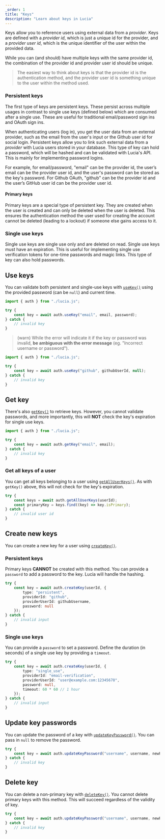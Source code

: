 ```yaml
---
_order: 1
title: "Keys"
description: "Learn about keys in Lucia"
---
```


Keys allow you to reference users using external data from a _provider_. Keys are defined with a _provider id_, which is just a unique id for the provider, and a _provider user id_, which is the unique identifier of the user within the provided data.

While you can (and should) have multiple keys with the same provider id, the combination of the provider id and provider user id should be unique.

> The easiest way to think about keys is that the provider id is the authentication method, and the provider user id is something unique to the user within the method used.

### Persistent keys

The first type of keys are persistent keys. These persist across multiple usages in contrast to single use keys (defined below) which are consumed after a single use. These are useful for traditional email/password sign ins and OAuth sign ins.

When authenticating users (log in), you get the user data from an external provider, such as the email from the user's input or the Github user id for social login. Persistent keys allow you to link such external data from a _provider_ with Lucia users stored in your database. This type of key can hold a password, which will be hashed and can be validated with Lucia's API. This is mainly for implementing password logins.

For example, for email/password, "email" can be the provider id, the user’s email can be the provider user id, and the user's password can be stored as the key's password. For Github OAuth, "github" can be the provider id and the user’s GitHub user id can be the provider user id.

#### Primary keys

Primary keys are a special type of persistent key. They are created when the user is created and can only be deleted when the user is deleted. This ensures the authentication method the user used for creating the account cannot be deleted (leading to a lockout) if someone else gains access to it.

### Single use keys

Single use keys are single use only and are deleted on read. Single use keys must have an expiration. This is useful for implementing single use verification tokens for one-time passwords and magic links. This type of key can also hold passwords.

## Use keys

You can validate both persistent and single-use keys with [`useKey()`](/reference/lucia-auth/auth#usekey) using the provided password (can be `null`) and current time.

```ts
import { auth } from "./lucia.js";

try {
	const key = await auth.useKey("email", email, password);
} catch {
	// invalid key
}
```

> (warn) While the error will indicate it if the key or password was invalid, **be ambiguous with the error message** (eg. "Incorrect username or password").

```ts
import { auth } from "./lucia.js";

try {
	const key = await auth.useKey("github", githubUserId, null);
} catch {
	// invalid key
}
```

## Get key

There's also [`getKey()`](/reference/lucia-auth/auth#getkey) to retrieve keys. However, you cannot validate passwords, and more importantly, this will **NOT** check the key's expiration for single use keys.

```ts
import { auth } from "./lucia.js";

try {
	const key = await auth.getKey("email", email);
} catch {
	// invalid key
}
```

### Get all keys of a user

You can get all keys belonging to a user using [`getAllUserKeys()`](/reference/lucia-auth/auth#getalluserkeys). As with `getKey()` above, this will not check for the key's expiration.

```ts
try {
	const keys = await auth.getAllUserKeys(userId);
	const primaryKey = keys.find((key) => key.isPrimary);
} catch {
	// invalid user id
}
```

## Create new keys

You can create a new key for a user using [`createKey()`](/reference/lucia-auth/auth#createkey).

### Persistent keys

Primary keys **CANNOT** be created with this method. You can provide a `password` to add a password to the key. Lucia will handle the hashing.

```ts
try {
	const key = await auth.createKey(userId, {
		type: "persistent",
		providerId: "github",
		providerUserId: githubUsername,
		password: null
	});
} catch {
	// invalid input
}
```

### Single use keys

You can provide a `password` to set a password. Define the duration (in seconds) of a single use key by providing a `timeout`.

```ts
try {
	const key = await auth.createKey(userId, {
		type: "single_use",
		providerId: "email-verification",
		providerUserId: "user@example.com:12345678",
		password: null,
		timeout: 60 * 60 // 1 hour
	});
} catch {
	// invalid input
}
```

## Update key passwords

You can update the password of a key with [`updateKeyPassword()`](/reference/lucia-auth/auth#updatekeypassword). You can pass in `null` to remove the password.

```ts
try {
	const key = await auth.updateKeyPassword("username", username, newPassword);
} catch {
	// invalid key
}
```

## Delete key

You can delete a non-primary key with [`deleteKey()`](/reference/lucia-auth/auth#deletekey). You cannot delete primary keys with this method. This will succeed regardless of the validity of key.

```ts
try {
	const key = await auth.updateKeyPassword("username", username, newPassword);
} catch {
	// invalid key
}
```
